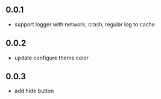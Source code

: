 ## 0.0.1

* support logger with network, crash, regular log to cache

## 0.0.2

* update configure theme color

## 0.0.3

* add hide button